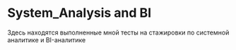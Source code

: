 # System_Analysis and BI

Здесь находятся выполненные мной тесты на стажировки по системной аналитике и BI-аналитике
